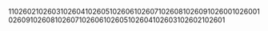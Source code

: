 1102602102603102604102605102606102607102608102609102600102600102609102608102607102606102605102604102603102602102601

